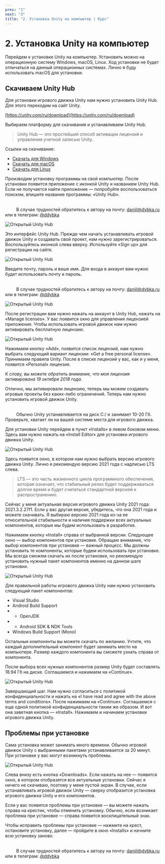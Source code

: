 ```yaml
---
prev: "1"
next: "3"
title: "2. Установка Unity на компьютер | Курс"
---
```


# 2. Установка Unity на компьютер

Перейдем к установке Unity на компьютер. Установить можно на операционную систему Windows, macOS, Linux. Ход установки не будет отличаться на данный операционных системах. Лично я буду использовать macOS для установки.

## Скачиваем Unity Hub

Для установки игрового движка Unity нам нужно установить Unity Hub. Для этого переходим на сайт Unity.

[https://unity.com/ru/download](https://unity.com/ru/download)

Выбираем платформу для скачивания и устанавливаем Unity Hub.

> Unity Hub — это простейший способ активации лицензий и управления учетной записью Unity.

Ссылки на скачивание:

- [Скачать для Windows](https://public-cdn.cloud.unity3d.com/hub/prod/UnityHubSetup.exe?_ga=2.149436726.1412396104.1686260592-625258726.1686260592)
- [Скачать для macOS](https://public-cdn.cloud.unity3d.com/hub/prod/UnityHubSetup.dmg?_ga=2.149436726.1412396104.1686260592-625258726.1686260592)
- [Скачать для Linux](https://docs.unity3d.com/hub/manual/InstallHub.html?_ga=2.149436726.1412396104.1686260592-625258726.1686260592#install-hub-linux)

Производим установку программы на свой компьютер. После установки появится приложение с иконкой Unity и названием Unity Hub. Если не получается найти приложение — попробуйте воспользоваться поиском, впишите название программы: «Unity Hub».

<div class="warning">
    <svg width="32" height="32" class="see-at-pc"><use xlink:href="/img/icons/icons.svg#cone-striped"></use></svg>
    <span>
        В случае трудностей обратитесь к автору на почту:
        <a href="mailto:daniil@dybka.ru" class="link">daniil@dybka.ru</a>
        или в телеграм:
        <a href="//ddybka.t.me" class="link">@ddybka</a>
    </span>
</div>

![Открытый Unity Hub](../data/less2/less2__01.jpg)

Это интерфейс Unity Hub. Прежде чем начать устанавливать игровой движок Unity и создавать свой проект, нам нужно зарегистрироваться. Воспользуйтесь иконкой слева вверху. Используйте «Sign up» для регистрации на сайте.

![Открытый Unity Hub](../data/less2/less2__02.jpg)

Введите почту, пароль и ваше имя. Для входа в аккаунт вам нужно будет использовать почту и пароль.

<div class="warning">
    <svg width="32" height="32" class="see-at-pc"><use xlink:href="/img/icons/icons.svg#cone-striped"></use></svg>
    <span>
        В случае трудностей обратитесь к автору на почту:
        <a href="mailto:daniil@dybka.ru" class="link">daniil@dybka.ru</a>
        или в телеграм:
        <a href="//ddybka.t.me" class="link">@ddybka</a>
    </span>
</div>

![Открытый Unity Hub](../data/less2/less2__03.jpg)

После регистрации вам нужно нажать на аккаунт в Unity Hub, нажать на «Manage licenses». У вас появится окно для управления лицензией приложения. Чтобы использовать игровой движок нам нужно активировать бесплатную лицензию.

![Открытый Unity Hub](../data/less2/less2__04.jpg)

Нажимаем кнопку «Add», появится список лицензий, нам нужно выбрать следующий вариант лицензии: «Get a free personal license». Принимаем правила Unity. После в списке лицензий у вас, как и у меня, появится «Personal» лицензия.

_К слову, вы можете обратить внимание, что моя лицензия активирована 19 октября 2018 года._

Отлично, мы активировали лицензию, теперь мы можем создавать игровые проекты без каких-либо ограничений. Теперь нам нужно установить игровой движок Unity.

<div class="warning">
    <svg width="32" height="32" class="see-at-pc"><use xlink:href="/img/icons/icons.svg#cone-striped"></use></svg>
    <span>
        Обычно Unity устанавливается на диск C:/ и занимает 10-20 Гб. Проверьте, хватает ли на вашей системе места для игрового движка.
    </span>
</div>

Для установки Unity перейдем в пункт «Installs» в левом боковом меню. Здесь вам нужно нажать на «Install Editor» для установки игрового движка Unity.

![Открытый Unity Hub](../data/less2/less2__05.jpg)

Здесь появится окно, в котором нам нужно выбрать версию игрового движка Unity. Лично я рекомендую версию 2021 года с надписью LTS слева.

> LTS — это часть жизненного цикла программного обеспечения, которая означает, что стабильный релиз будет поддерживаться долгое время и будет считаться стандартной версией к распространению.

Сейчас у меня актуальная версия игрового движка Unity 2021 года: 2021.3.2.27f1. Если у вас другая версия, убедитесь, что она 2021 года и можете скачивать. Я выбираю версию 2021 года из-за ее относительной стабильности и наличия поддержки всех актуальных компонентов, которые мы будем использовать в разработке.

Нажимаем кнопку «Install» справа от выбранной версии. Следующее окно — выбор компонентов при установке. Обращаю внимание, что выбор компонентов при установке — важный процесс. Мы должны установить те компоненты, которые будем использовать при установке. Мы всегда сможем скачать их после установки, но рекомендую установить нужный пакет компонентов именно на данном шаге установки.

![Открытый Unity Hub](../data/less2/less2__06.jpg)

Для правильной работы игрового движка Unity нам нужно установить следующий пакет компонентов:

- Visual Studio
- Android Build Support
- - OpenJDK
- - Android SDK & NDK Tools
- Windows Build Support (Mono)

Остальные компоненты вы можете скачать по желанию. Учтите, что каждый дополнительный компонент будет занимать место на компьютере. Размер каждого компонента вы сможете узнать справа от компонента.

После выбора всех нужных компонентов размер Unity будет составлять 18.94 Гб на диске. Соглашаемся и нажимаем на «Continue».

![Открытый Unity Hub](../data/less2/less2__07.jpg)

Завершающий шаг. Нам нужно согласиться с политикой конфиденциальности и нажать на «I have read and agree with the above terms and conditions». После нажимаем на «Continue». Соглашаемся с еще одной политикой конфиденциальности таким же образом. И вот она заветная кнопка — «Install». Нажимаем и начинаем установки игрового движка Unity.

## Проблемы при установке

Сама установка может занимать много времени. Обычно игровой движок Unity с выбранными пакетами устанавливается за 20 минут. При установке у вас могут возникнуть проблемы.

![Открытый Unity Hub](../data/less2/less2__08.jpg)

Слева внизу есть кнопка «Downloads». Если нажать на нее — появится окно, в котором отобразятся все актуальные установки. Сейчас я ничего не скачиваю, поэтому у меня пустой экран. В случае, если устанавливать игровой движок Unity — сверху отобразится установка игрового движка Unity и его компонентов.

Если у вас появятся проблемы при установке — вы можете нажать справа на крестик, чтобы отменить установку. Обычно, если возникает проблема при установке — справа появится восклицательный знак.

Чтобы исправить проблемы при установке — нажмите на крест, остановите установку, далее — пройдите в окно «Installs» и начните всю установку заново.

<div class="warning">
    <svg width="32" height="32" class="see-at-pc"><use xlink:href="/img/icons/icons.svg#cone-striped"></use></svg>
    <span>
        В случае трудностей обратитесь к автору на почту:
        <a href="mailto:daniil@dybka.ru" class="link">daniil@dybka.ru</a>
        или в телеграм:
        <a href="//ddybka.t.me" class="link">@ddybka</a>
    </span>
</div>
